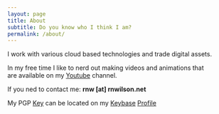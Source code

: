 ```yaml
---
layout: page
title: About
subtitle: Do you know who I think I am?
permalink: /about/
---
```

I work with various cloud based technologies
and trade digital assets.

In my free time I like to nerd out making 
videos and animations that  
are available on my [Youtube](https://www.youtube.com/channel/UCQgGGix-BEjaTVHvdDc-9Fw) channel.

If you ned to contact me: __rnw [at] rnwilson.net__

My PGP [Key](https://keyserver2.pgp.com/vkd/DownloadKey.event?keyid=0xA0D7D3FF0A87705E) can be located on my [Keybase](https://keybase.io) [Profile](https://keybase.io/rnwilson)